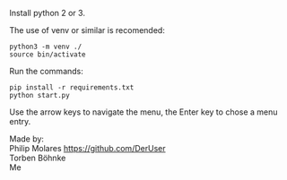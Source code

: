 Install python 2 or 3.

The use of venv or similar is recomended:

```
python3 -m venv ./
source bin/activate
```

Run the commands:
```
pip install -r requirements.txt
python start.py
```

Use the arrow keys to navigate the menu, the Enter key to chose a menu entry.

Made by:  
Philip Molares https://github.com/DerUser  
Torben Böhnke  
Me
